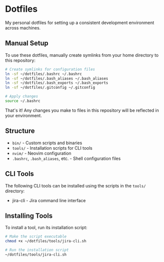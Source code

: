 # Dotfiles

My personal dotfiles for setting up a consistent development environment across machines.

## Manual Setup

To use these dotfiles, manually create symlinks from your home directory to this repository:

```bash
# Create symlinks for configuration files
ln -sf ~/dotfiles/.bashrc ~/.bashrc
ln -sf ~/dotfiles/.bash_aliases ~/.bash_aliases
ln -sf ~/dotfiles/.bash_exports ~/.bash_exports
ln -sf ~/dotfiles/.gitconfig ~/.gitconfig

# Apply changes
source ~/.bashrc
```

That's it! Any changes you make to files in this repository will be reflected in your environment.

## Structure

- `bin/` - Custom scripts and binaries
- `tools/` - Installation scripts for CLI tools
- `nvim/` - Neovim configuration
- `.bashrc`, `.bash_aliases`, etc. - Shell configuration files

## CLI Tools

The following CLI tools can be installed using the scripts in the `tools/` directory:

- jira-cli - Jira command line interface

## Installing Tools

To install a tool, run its installation script:

```bash
# Make the script executable
chmod +x ~/dotfiles/tools/jira-cli.sh

# Run the installation script
~/dotfiles/tools/jira-cli.sh
```
